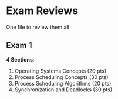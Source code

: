 # Exam Reviews

One file to review them all

## Exam 1

**4 Sections**:

1. Operating Systems Concepts (20 pts)
1. Process Scheduling Concepts (30 pts)
1. Process Scheduling Algorithms (20 pts)
1. Synchronization and Deadlocks (30 pts)
